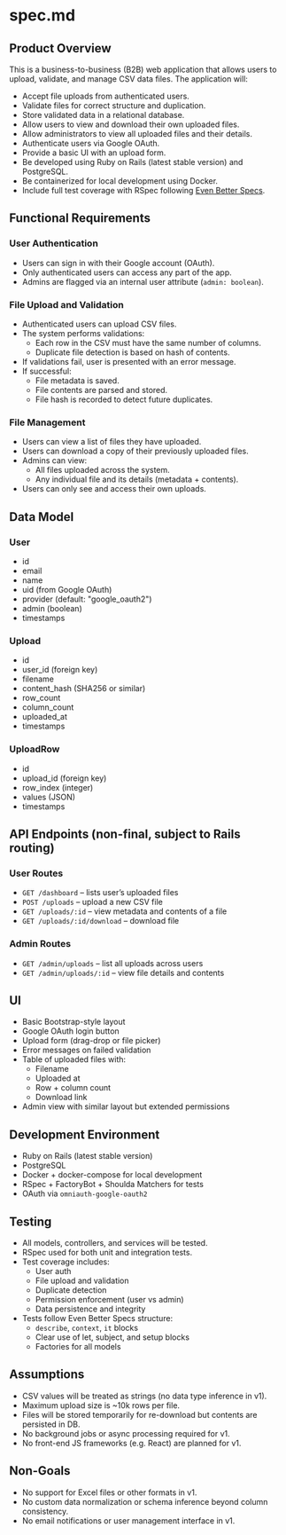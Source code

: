# spec.md

## Product Overview

This is a business-to-business (B2B) web application that allows users to upload, validate, and manage CSV data files. The application will:

- Accept file uploads from authenticated users.
- Validate files for correct structure and duplication.
- Store validated data in a relational database.
- Allow users to view and download their own uploaded files.
- Allow administrators to view all uploaded files and their details.
- Authenticate users via Google OAuth.
- Provide a basic UI with an upload form.
- Be developed using Ruby on Rails (latest stable version) and PostgreSQL.
- Be containerized for local development using Docker.
- Include full test coverage with RSpec following [Even Better Specs](https://evenbetterspecs.github.io/).

## Functional Requirements

### User Authentication

- Users can sign in with their Google account (OAuth).
- Only authenticated users can access any part of the app.
- Admins are flagged via an internal user attribute (`admin: boolean`).

### File Upload and Validation

- Authenticated users can upload CSV files.
- The system performs validations:
  - Each row in the CSV must have the same number of columns.
  - Duplicate file detection is based on hash of contents.
- If validations fail, user is presented with an error message.
- If successful:
  - File metadata is saved.
  - File contents are parsed and stored.
  - File hash is recorded to detect future duplicates.

### File Management

- Users can view a list of files they have uploaded.
- Users can download a copy of their previously uploaded files.
- Admins can view:
  - All files uploaded across the system.
  - Any individual file and its details (metadata + contents).
- Users can only see and access their own uploads.

## Data Model

### User

- id
- email
- name
- uid (from Google OAuth)
- provider (default: "google_oauth2")
- admin (boolean)
- timestamps

### Upload

- id
- user_id (foreign key)
- filename
- content_hash (SHA256 or similar)
- row_count
- column_count
- uploaded_at
- timestamps

### UploadRow

- id
- upload_id (foreign key)
- row_index (integer)
- values (JSON)
- timestamps

## API Endpoints (non-final, subject to Rails routing)

### User Routes

- `GET /dashboard` – lists user’s uploaded files
- `POST /uploads` – upload a new CSV file
- `GET /uploads/:id` – view metadata and contents of a file
- `GET /uploads/:id/download` – download file

### Admin Routes

- `GET /admin/uploads` – list all uploads across users
- `GET /admin/uploads/:id` – view file details and contents

## UI

- Basic Bootstrap-style layout
- Google OAuth login button
- Upload form (drag-drop or file picker)
- Error messages on failed validation
- Table of uploaded files with:
  - Filename
  - Uploaded at
  - Row + column count
  - Download link
- Admin view with similar layout but extended permissions

## Development Environment

- Ruby on Rails (latest stable version)
- PostgreSQL
- Docker + docker-compose for local development
- RSpec + FactoryBot + Shoulda Matchers for tests
- OAuth via `omniauth-google-oauth2`

## Testing

- All models, controllers, and services will be tested.
- RSpec used for both unit and integration tests.
- Test coverage includes:
  - User auth
  - File upload and validation
  - Duplicate detection
  - Permission enforcement (user vs admin)
  - Data persistence and integrity
- Tests follow Even Better Specs structure:
  - `describe`, `context`, `it` blocks
  - Clear use of let, subject, and setup blocks
  - Factories for all models

## Assumptions

- CSV values will be treated as strings (no data type inference in v1).
- Maximum upload size is ~10k rows per file.
- Files will be stored temporarily for re-download but contents are persisted in DB.
- No background jobs or async processing required for v1.
- No front-end JS frameworks (e.g. React) are planned for v1.

## Non-Goals

- No support for Excel files or other formats in v1.
- No custom data normalization or schema inference beyond column consistency.
- No email notifications or user management interface in v1.
